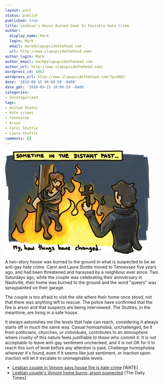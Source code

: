 ```yaml
---
layout: post
status: publish
published: true
title: Lesbian's House Burned Down In Possible Hate Crime
author:
  display_name: Mark
  login: Mark
  email: mark@slapupsidethehead.com
  url: http://www.slapupsidethehead.com/
author_login: Mark
author_email: mark@slapupsidethehead.com
author_url: http://www.slapupsidethehead.com/
wordpress_id: 4062
wordpress_url: http://www.slapupsidethehead.com/?p=4062
date: '2010-09-15 06:00:59 -0400'
date_gmt: '2010-09-15 10:00:59 -0400'
categories:
- Uncategorized
tags:
- United States
- Hate crimes
- Tennessee
- Arson
- Carol Stuttle
- Laura Stuttle
comments: []
---
```

![A witch burning](/wp-content/media/2010/09/witch-burning.jpg "How far is 2010 from 1610?")

A two-story house was burned to the ground in what is suspected to be an anti-gay hate crime. Carol and Laura Stuttle moved to Tennessee five years ago, and had been threatened and harassed by a neighbour ever since. Two Saturdays ago, while the couple was celebrating their anniversary in Nashville, their home was burned to the ground and the word "queers" was spraypainted on their garage.

The couple is too afraid to visit the site where their home once stood, not that there was anything left to rescue. The police have confirmed that the fire is arson and that suspects are being interviewed. The Stuttles, in the meantime, are living in a safe house.

It always astonishes me the levels that hate can reach, considering it always starts off in much the same way. Casual homophobia, unchallenged, be it from politicians, churches, or individuals, contributes to an atmosphere where cruelty of this nature feels justifiable to those who commit it. It is not acceptable to leave anti-gay sentiment unchecked, and it is not OK for it to reach this sort of level before any attention is paid. Challenge homophobia wherever it's found, even if it seems like just sentiment, or inaction upon inaction will let it escalate to unimaginable levels.

- [Lesbian couple in Vonore says house fire is hate crime](http://www.wate.com/Global/story.asp?S=13134384) [WATE]
- [Lesbian couple's Vonore home burns; arson suspected](http://www.thedailytimes.com/article/20100911/NEWS/309119980) [The Daily Times]
